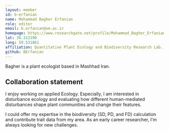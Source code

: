 ```yaml
---
layout: member
id: b-erfanian
name: Mohammad Bagher Erfanian
role: editor
email: b.erfanian@um.ac.ir
homepage: https://www.researchgate.net/profile/Mohammad_Bagher_Erfanian
lat: 36.312190
long: 59.531861
affiliation: Quantitative Plant Ecology and Biodiversity Research Lab., Faculty of Science, Ferdowsi University of Mashhad, Mashhad, Iran 
github: BErfanian
---
```


Bagher is a plant ecologist based in Mashhad Iran. 

## Collaboration statement
I enjoy working on applied Ecology. Especially, I am interested in disturbance ecology and evaluating how different human-mediated disturbances shape plant communities and change their features.

I could offer my expertise in the biodiversity (SD, PD, and FD) calculation and contribute trait data from my area. As an early career researcher, I'm always looking for new challenges.
